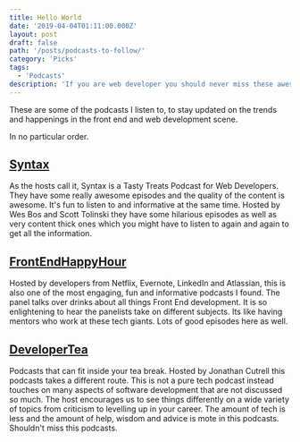 ```yaml
---
title: Hello World
date: '2019-04-04T01:11:00.000Z'
layout: post
draft: false
path: '/posts/podcasts-to-follow/'
category: 'Picks'
tags:
  - 'Podcasts'
description: 'If you are web developer you should never miss these awesome tech podcasts'
---
```


These are some of the podcasts I listen to, to stay updated on the trends and happenings in the front end and web development scene.

In no particular order.

## [Syntax](https://syntax.fm)

As the hosts call it, Syntax is a Tasty Treats Podcast for Web Developers. They have some really awesome episodes and the quality of the content is awesome. It's fun to listen to and informative at the same time. Hosted by Wes Bos and Scott Tolinski they have some hilarious episodes as well as very content thick ones which you might have to listen to again and again to get all the information.

## [FrontEndHappyHour](https://frontendhappyhour.com)

Hosted by developers from Netflix, Evernote, LinkedIn and Atlassian, this is also one of the most engaging, fun and informative podcasts I found. The panel talks over drinks about all things Front End development. It is so enlightening to hear the panelists take on different subjects. Its like having mentors who work at these tech giants. Lots of good episodes here as well.

## [DeveloperTea](https://spec.fm/podcasts/developer-tea)

Podcasts that can fit inside your tea break. Hosted by Jonathan Cutrell this podcasts takes a different route. This is not a pure tech podcast instead touches on many aspects of software development that are not discussed so much. The host encourages us to see things differently on a wide variety of topics from criticism to levelling up in your career. The amount of tech is less and the amount of help, wisdom and advice is mote in this podcasts. Shouldn't miss this podcasts.
